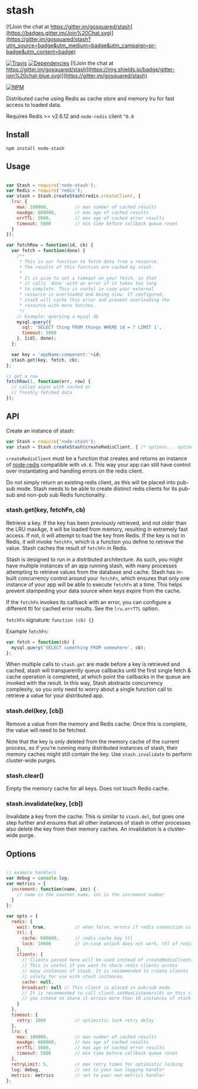 # stash

[![Join the chat at https://gitter.im/gosquared/stash](https://badges.gitter.im/Join%20Chat.svg)](https://gitter.im/gosquared/stash?utm_source=badge&utm_medium=badge&utm_campaign=pr-badge&utm_content=badge)

[![Travis](https://api.travis-ci.org/gosquared/stash.svg)](https://travis-ci.org/gosquared/stash)
[![Dependencies](https://david-dm.org/gosquared/stash.svg)](https://david-dm.org/gosquared/stash)
[![Join the chat at https://gitter.im/gosquared/stash](https://img.shields.io/badge/gitter-join%20chat-blue.svg)](https://gitter.im/gosquared/stash)

[![NPM](https://nodei.co/npm/node-stash.png?downloads=true&downloadRank=true&stars=true)](https://www.npmjs.com/package/node-stash)

Distributed cache using Redis as cache store and memory lru for fast access to loaded data.

Requires Redis >= v2.6.12 and `node-redis` client `^0.8`

## Install

    npm install node-stash

## Usage

```javascript

var Stash = require('node-stash');
var Redis = require('redis');
var stash = Stash.createStash(redis.createClient, {
  lru: {
    max: 100000,          // max number of cached results
    maxAge: 600000,       // max age of cached results
    errTTL: 5000,         // max age of cached error results
    timeout: 5000         // min time before callback queue reset
  }
});

var fetchRow = function(id, cb) {
  var fetch = function(done) {
    /**
     * This is our function to fetch data from a resource.
     * The results of this function are cached by stash.
     *
     * It is wise to set a timeout on your fetch, so that
     * it calls `done` with an error if it takes too long
     * to complete. This is useful in case your external
     * resource is overloaded and being slow. If configured,
     * stash will cache this error and prevent overloading the
     * resource with more fetches.
     */
    // Example: querying a mysql db
    mysql.query({
      sql: 'SELECT thing FROM things WHERE id = ? LIMIT 1',
      timeout: 5000
    }, [id], done);
  };

  var key = 'appName:component:'+id;
  stash.get(key, fetch, cb);
};

// get a row
fetchRow(1, function(err, row) {
  // called async with cached or
  // freshly fetched data
});

```

## API

Create an instance of stash:

```javascript
var Stash = require('node-stash');
var stash = Stash.createStash(createRedisClient, { /* options... optional :) */ });
```

`createRedisClient` must be a function that creates and returns an instance of [node-redis](https://github.com/mranney/node_redis) compatible with `v0.8`. This way your app can still have control over instantiating and handling errors on the redis client.

Do not simply return an existing redis client, as this will be placed into pub-sub mode. Stash needs to be able to create distinct redis clients for its pub-sub and non-pub sub Redis functionality.

### stash.get(key, fetchFn, cb)

Retrieve a key. If the key has been previously retrieved, and not older than the LRU maxAge, it will be loaded from memory, resulting in extremely fast access. If not, it will attempt to load the key from Redis. If the key is not in Redis, it will invoke `fetchFn`, which is a function you define to retrieve the value. Stash caches the result of `fetchFn` in Redis.

Stash is designed to run in a distributed architecture. As such, you might have multiple instances of an app running stash, with many processes attempting to retrieve values from the database and cache. Stash has in-built concurrency control around your `fetchFn`, which ensures that only one instance of your app will be able to execute `fetchFn` at a time. This helps prevent stampeding your data source when keys expire from the cache.

If the `fetchFn` invokes its callback with an error, you can configure a different ttl for cached error results. See the `lru.errTTL` option.

`fetchFn` signature: `function (cb) {}`

Example `fetchFn`:

```javascript
var fetch = function(cb) {
  mysql.query('SELECT something FROM somewhere', cb);
};
```

When multiple calls to `stash.get` are made before a key is retrieved and cached, stash will transparently queue callbacks until the first single fetch & cache operation is completed, at which point the callbacks in the queue are invoked with the result. In this way, Stash abstracts concurrency complexity, so you only need to worry about a single function call to retrieve a value for your distributed app.

### stash.del(key, [cb])

Remove a value from the memory and Redis cache. Once this is complete, the value will need to be fetched.

Note that the key is only deleted from the memory cache of the current process, so if you're running many distributed instances of stash, their memory caches might still contain the key. Use `stash.invalidate` to perform cluster-wide purges.

### stash.clear()

Empty the memory cache for all keys. Does not touch Redis cache.

### stash.invalidate(key, [cb])

Invalidate a key from the cache. This is similar to `stash.del`, but goes one step further and ensures that all other instances of stash in other processes also delete the key from their memory caches. An invalidation is a cluster-wide purge.

## Options

```javascript

// example handlers
var debug = console.log;
var metrics = {
  increment: function(name, inc) {
    // name is the counter name, inc is the increment number
  }
};

var opts = {
  redis: {
    wait: true,           // when false, errors if redis connection is down, otherwise queues commands
    ttl: {
      cache: 600000,      // redis cache key ttl
      lock: 10000         // in-case unlock does not work, ttl of redis-based fetchFn lock
    },
    clients: {
      // Clients passed here will be used instead of createRedisClient()
      // This is useful if you want to share redis clients across
      // many instances of stash. It is recommended to create clients
      // solely for use with stash instances.
      cache: null,
      broadcast: null // This client is placed in pub/sub mode.
      // It is recommended to call client.setMaxListeners(0) on this client if
      // you intend to share it across more than 10 instances of stash.
    }
  },
  timeout: {
    retry: 1000           // optimistic lock retry delay
  },
  lru: {
    max: 100000,          // max number of cached results
    maxAge: 600000,       // max age of cached results
    errTTL: 5000,         // max age of cached error results
    timeout: 5000         // min time before callback queue reset
  },
  retryLimit: 5,          // max retry times for optimistic locking
  log: debug,             // set to your own logging handler
  metrics: metrics        // set to your own metrics handler
};
```
